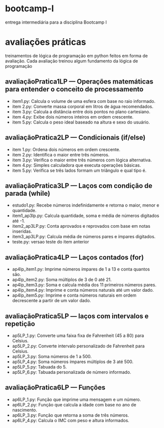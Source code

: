 # bootcamp-I
entrega intermediária para a disciplina Bootcamp I
# avaliações práticas
treinamentos de lógica de programação em python feitos em forma de avaliação. Cada avaliação treinou algum fundamento da lógica de programação
## avaliaçãoPratica1LP — Operações matemáticas para entender o conceito de processamento
- item1.py: Calcula o volume de uma esfera com base no raio informado.
- item 2.py: Converte massa corporal em litros de água recomendados.
- item 3.py: Calcula a distância entre dois pontos no plano cartesiano.
- item 4.py: Exibe dois números inteiros em ordem crescente.
- item 5.py: Calcula o peso ideal baseado na altura e sexo do usuário.

## avaliaçãoPratica2LP — Condicionais (if/else)
- item 1.py: Ordena dois números em ordem crescente.
- item 2.py: Identifica o maior entre três números.
- item 3.py: Verifica o maior entre três números com lógica alternativa.
- item 4.py: Simples calculadora que executa operações básicas.
- item 5.py: Verifica se três lados formam um triângulo e qual tipo é.

## avaliaçãoPratica3LP — Laços com condição de parada (while)
- estudo1.py: Recebe números indefinidamente e retorna o maior, menor e quantidade.
- item1_ap3lp.py: Calcula quantidade, soma e média de números digitados até -1.
- item2_ap3LP.py: Conta aprovados e reprovados com base em notas inseridas.
- item3_ap3LP.py: Calcula média de números pares e ímpares digitados.
- teste.py: versao teste do item anterior

## avaliaçãoPratica4LP — Laços contados (for)
- ap4lp_item1.py: Imprime números ímpares de 1 a 13 e conta quantos são.
- ap4lp_item2.py: Soma múltiplos de 3 de 0 até 21.
- ap4lp_item3.py: Soma e calcula média dos 11 primeiros números pares.
- ap4lp_item4.py: Imprime e conta números naturais até um valor dado.
- ap4lp_item5.py: Imprime e conta números naturais em ordem decrescente a partir de um valor dado.

## avaliaçãoPratica5LP — laços com intervalos e repetição
- ap5LP_1.py: Converte uma faixa fixa de Fahrenheit (45 a 80) para Celsius.
- ap5LP_2.py: Converte intervalo personalizado de Fahrenheit para Celsius.
- ap5LP_3.py: Soma números de 1 a 500.
- ap5LP_4.py: Soma números ímpares múltiplos de 3 até 500.
- ap5LP_5.py: Tabuada do 5.
- ap5LP_6.py: Tabuada personalizada de número informado.

## avaliaçãoPratica6LP — Funções
- ap6LP_1.py: Função que imprime uma mensagem e um número.
- ap6LP_2.py: Função que calcula a idade com base no ano de nascimento.
- ap6LP_3.py: Função que retorna a soma de três números.
- ap6LP_4.py: Calcula o IMC com peso e altura informados.
